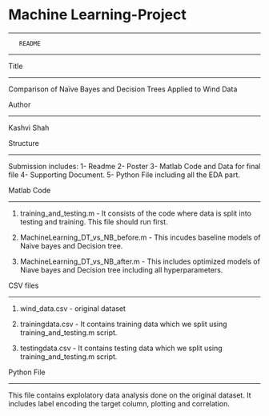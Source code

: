 # Machine Learning-Project


************************
       README
************************


Title
**************

Comparison of Naïve Bayes and Decision Trees Applied to Wind Data


Author
**************

Kashvi Shah


Structure
**************

Submission includes:
1- Readme
2- Poster
3- Matlab Code and Data for final file
4- Supporting Document.
5- Python File including all the EDA part.


Matlab Code
**************

1. training_and_testing.m - It consists of the code where data is split into testing and training. This file should run first.

2. MachineLearning_DT_vs_NB_before.m - This incudes baseline models of Naive bayes and Decision tree.

3. MachineLearning_DT_vs_NB_after.m - This includes optimized models of Niave bayes and Decision tree including all hyperparameters.

CSV files
************

1. wind_data.csv - original dataset

2. trainingdata.csv - It contains training data which we split using training_and_testing.m script.

3. testingdata.csv - It contains testing data which we split using training_and_testing.m script.

Python File
*************

This file contains explolatory data analysis done on the original dataset. It includes label encoding the target column, plotting and correlation.
